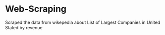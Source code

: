 # Web-Scraping

Scraped the data from wikepedia about List of Largest Companies in United Stated by revenue


